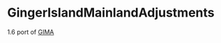 # GingerIslandMainlandAdjustments

1.6 port of [GIMA](https://github.com/atravita-mods/StardewMods/tree/main/Ginger%20Island%20Mainland%20Adjustments)
